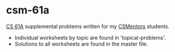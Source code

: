 # csm-61a

[CS 61A](https://csmentors.berkeley.edu/) supplemental problems written for my [CSMentors](https://csmentors.berkeley.edu/) students.

- Individual worksheets by topic are found in 'topical-problems'.
- Solutions to all worksheets are found in the master file.


